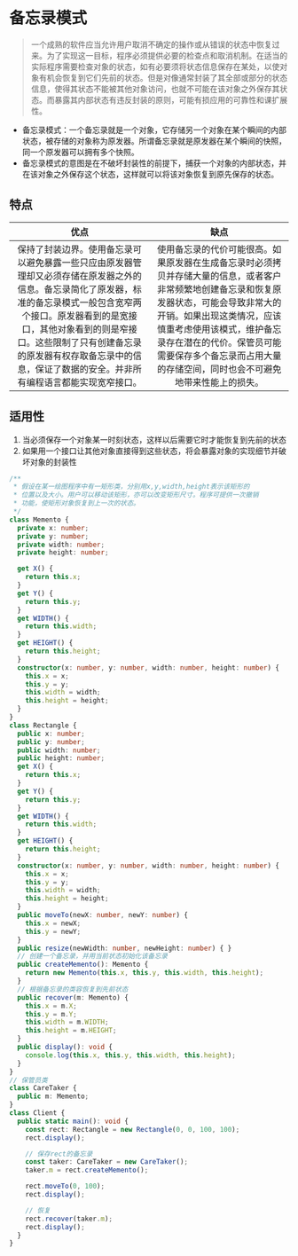 # 备忘录模式

> 一个成熟的软件应当允许用户取消不确定的操作或从错误的状态中恢复过来。为了实现这一目标，程序必须提供必要的检查点和取消机制。在适当的实际程序需要检查对象的状态，如有必要须将状态信息保存在某处，以使对象有机会恢复到它们先前的状态。但是对像通常封装了其全部或部分的状态信息，使得其状态不能被其他对象访问，也就不可能在该对象之外保存其状态。而暴露其内部状态有违反封装的原则，可能有损应用的可靠性和课扩展性。

- 备忘录模式：一个备忘录就是一个对象，它存储另一个对象在某个瞬间的内部状态，被存储的对象称为原发器。所谓备忘录就是原发器在某个瞬间的快照，同一个原发器可以拥有多个快照。
- 备忘录模式的意图是在不破坏封装性的前提下，捕获一个对象的内部状态，并在该对象之外保存这个状态，这样就可以将该对象恢复到原先保存的状态。

## 特点

优点|缺点
:-:|:-:
保持了封装边界。使用备忘录可以避免暴露一些只应由原发器管理却又必须存储在原发器之外的信息。备忘录简化了原发器，标准的备忘录模式一般包含宽窄两个接口。原发器看到的是宽接口，其他对象看到的则是窄接口。这些限制了只有创建备忘录的原发器有权存取备忘录中的信息，保证了数据的安全。并非所有编程语言都能实现宽窄接口。|使用备忘录的代价可能很高。如果原发器在生成备忘录时必须拷贝并存储大量的信息，或者客户非常频繁地创建备忘录和恢复原发器状态，可能会导致非常大的开销。如果出现这类情况，应该慎重考虑使用该模式，维护备忘录存在潜在的代价。保管员可能需要保存多个备忘录而占用大量的存储空间，同时也会不可避免地带来性能上的损失。

## 适用性

1. 当必须保存一个对象某一时刻状态，这样以后需要它时才能恢复到先前的状态
2. 如果用一个接口让其他对象直接得到这些状态，将会暴露对象的实现细节并破坏对象的封装性

```typescript
/**
 * 假设在某一绘图程序中有一矩形类，分别用x,y,width,height表示该矩形的
 * 位置以及大小。用户可以移动该矩形，亦可以改变矩形尺寸。程序可提供一次撤销
 * 功能，使矩形对象恢复到上一次的状态。
 */
class Memento {
  private x: number;
  private y: number;
  private width: number;
  private height: number;

  get X() {
    return this.x;
  }
  get Y() {
    return this.y;
  }
  get WIDTH() {
    return this.width;
  }
  get HEIGHT() {
    return this.height;
  }
  constructor(x: number, y: number, width: number, height: number) {
    this.x = x;
    this.y = y;
    this.width = width;
    this.height = height;
  }
}
class Rectangle {
  public x: number;
  public y: number;
  public width: number;
  public height: number;
  get X() {
    return this.x;
  }
  get Y() {
    return this.y;
  }
  get WIDTH() {
    return this.width;
  }
  get HEIGHT() {
    return this.height;
  }
  constructor(x: number, y: number, width: number, height: number) {
    this.x = x;
    this.y = y;
    this.width = width;
    this.height = height;
  }
  public moveTo(newX: number, newY: number) {
    this.x = newX;
    this.y = newY;
  }
  public resize(newWidth: number, newHeight: number) { }
  // 创建一个备忘录，并用当前状态初始化该备忘录
  public createMemento(): Memento {
    return new Memento(this.x, this.y, this.width, this.height);
  }
  // 根据备忘录的类容恢复到先前状态
  public recover(m: Memento) {
    this.x = m.X;
    this.y = m.Y;
    this.width = m.WIDTH;
    this.height = m.HEIGHT;
  }
  public display(): void {
    console.log(this.x, this.y, this.width, this.height);
  }
}
// 保管员类
class CareTaker {
  public m: Memento;
}
class Client {
  public static main(): void {
    const rect: Rectangle = new Rectangle(0, 0, 100, 100);
    rect.display();

    // 保存rect的备忘录
    const taker: CareTaker = new CareTaker();
    taker.m = rect.createMemento();

    rect.moveTo(0, 100);
    rect.display();

    // 恢复
    rect.recover(taker.m);
    rect.display();
  }
}
```
